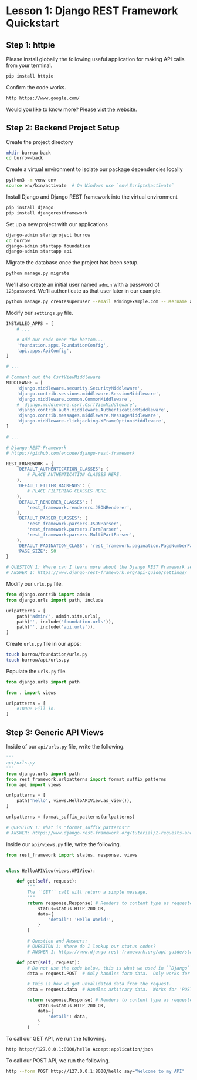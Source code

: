 # Lesson 1: Django REST Framework Quickstart
## Step 1: httpie

Please install globally the following useful application for making API calls from your terminal.

```bash
pip install httpie
```

Confirm the code works.

```bash
http https://www.google.com/
```

Would you like to know more? Please [vist the website](https://httpie.org/).

## Step 2: Backend Project Setup
Create the project directory

```bash
mkdir burrow-back
cd burrow-back
```

Create a virtual environment to isolate our package dependencies locally

```bash
python3 -m venv env
source env/bin/activate  # On Windows use `env\Scripts\activate`
```

Install Django and Django REST framework into the virtual environment

```bash
pip install django
pip install djangorestframework
```

Set up a new project with our applications

```bash
django-admin startproject burrow
cd burrow
django-admin startapp foundation
django-admin startapp api
```

Migrate the database once the project has been setup.

```bash
python manage.py migrate
```

We'll also create an initial user named ``admin`` with a password of ``123password``. We'll authenticate as that user later in our example.

```bash
python manage.py createsuperuser --email admin@example.com --username admin
```

Modify our ``settings.py`` file.

```python
INSTALLED_APPS = [
    # ...

    # Add our code near the bottom...
    'foundation.apps.FoundationConfig',
    'api.apps.ApiConfig',
]

# ...

# Comment out the CsrfViewMiddleware
MIDDLEWARE = [
    'django.middleware.security.SecurityMiddleware',
    'django.contrib.sessions.middleware.SessionMiddleware',
    'django.middleware.common.CommonMiddleware',
    # 'django.middleware.csrf.CsrfViewMiddleware',
    'django.contrib.auth.middleware.AuthenticationMiddleware',
    'django.contrib.messages.middleware.MessageMiddleware',
    'django.middleware.clickjacking.XFrameOptionsMiddleware',
]

# ...

# Django-REST-Framework
# https://github.com/encode/django-rest-framework

REST_FRAMEWORK = {
    'DEFAULT_AUTHENTICATION_CLASSES': (
        # PLACE AUTHENTICATION CLASSES HERE.
    ),
    'DEFAULT_FILTER_BACKENDS': (
        # PLACE FILTERING CLASSES HERE.
    ),
    'DEFAULT_RENDERER_CLASSES': [
        'rest_framework.renderers.JSONRenderer',
    ],
    'DEFAULT_PARSER_CLASSES': (
        'rest_framework.parsers.JSONParser',
        'rest_framework.parsers.FormParser',
        'rest_framework.parsers.MultiPartParser',
    ),
    'DEFAULT_PAGINATION_CLASS': 'rest_framework.pagination.PageNumberPagination',
    'PAGE_SIZE': 50
}

# QUESTION 1: Where can I learn more about the Django REST Framework settings?
# ANSWER 1: https://www.django-rest-framework.org/api-guide/settings/
```

Modify our ``urls.py`` file.

```python
from django.contrib import admin
from django.urls import path, include

urlpatterns = [
    path('admin/', admin.site.urls),
    path('', include('foundation.urls')),
    path('', include('api.urls')),
]
```

Create ``urls.py`` file in our apps:

```bash
touch burrow/foundation/urls.py
touch burrow/api/urls.py
```

Populate the `urls.py` file.

```python
from django.urls import path

from . import views

urlpatterns = [
    #TODO: Fill in.
]
```

## Step 3: Generic API Views

Inside of our ``api/urls.py`` file, write the following.

```python
"""
api/urls.py
"""
from django.urls import path
from rest_framework.urlpatterns import format_suffix_patterns
from api import views

urlpatterns = [
    path('hello', views.HelloAPIView.as_view()),
]

urlpatterns = format_suffix_patterns(urlpatterns)

# QUESTION 1: What is "format_suffix_patterns"?
# ANSWER: https://www.django-rest-framework.org/tutorial/2-requests-and-responses/#adding-optional-format-suffixes-to-our-urls
```

Inside our ``api/views.py`` file, write the following.

```python
from rest_framework import status, response, views


class HelloAPIView(views.APIView):

    def get(self, request):
        """
        The ``GET`` call will return a simple message.
        """
        return response.Response( # Renders to content type as requested by the client.
            status=status.HTTP_200_OK,
            data={
                'detail': 'Hello World!',
            }
        )

        # Question and Answers:
        # QUESITON 1: Where do I lookup our status codes?
        # ANSWER 1: https://www.django-rest-framework.org/api-guide/status-codes/#status-codes

    def post(self, request):
        # Do not use the code below, this is what we used in ``Django``.
        data = request.POST  # Only handles form data.  Only works for 'POST' method.

        # This is how we get unvalidated data from the request.
        data = request.data  # Handles arbitrary data.  Works for 'POST', 'PUT' and 'PATCH' methods.

        return response.Response( # Renders to content type as requested by the client.
            status=status.HTTP_200_OK,
            data={
                'detail': data,
            }
        )
```

To call our GET API, we run the following.

```bash
http http://127.0.0.1:8000/hello Accept:application/json
```

To call our POST API, we run the following.

```bash
http --form POST http://127.0.0.1:8000/hello say="Welcome to my API"
```
